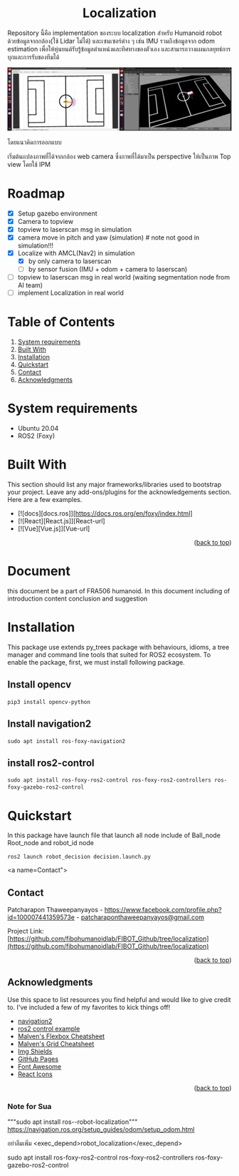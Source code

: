 <h1 align="center">Localization </h1>

Repository นี้คือ implementation ของระบบ localization สำหรับ Humanoid robot ด้วยข้อมูลจากกล้อง(ใช้ Lidar ไม่ได้) และเซนเซอร์ต่าง ๆ เช่น IMU รวมถึงข้อมูลจาก odom estimation เพื่อให้หุ่นยนต์รับรู้ข้อมูลตำแหน่งและทิศทางของตัวเอง และสามารถวางแผนกลยุทธ์การบุกและการรับของทีมได้

![test](image/localization_sim.png)

โดยแนวคิดการออกแบบ

เริ่มต้นเเปลงภาพที่ได้จากกล้อง web camera ซึ่งภาพที่ได้มาเป็น perspective ให้เป็นภาพ Top view โดยใช้ IPM  

<!-- ROADMAP -->
# Roadmap
- [x] Setup gazebo environment
- [x] Camera to topview 
- [x] topview to laserscan msg in simulation
- [x] camera move in pitch and yaw (simulation) # note not good in simulation!!!
- [x] Localize with AMCL(Nav2) in simulation
  - [x] by only camera to laserscan
  - [ ] by sensor fusion (IMU + odom + camera to laserscan) 
- [ ] topview to laserscan msg in real world (waiting segmentation node from AI team)
- [ ] implement Localization in real world

# Table of Contents

1. [System requirements](#System-requirements)
2. [Built With](#Built-With)
3. [Installation](#Installation)
4. [Quickstart](#Quickstart)
5. [Contact](#Contact)
6. [Acknowledgments](#Acknowledgments)

<a name="System-requirements"></a>
# System requirements
  
* Ubuntu 20.04 
* ROS2 (Foxy)
  




<a name="Built-With"></a>
# Built With

This section should list any major frameworks/libraries used to bootstrap your project. Leave any add-ons/plugins for the acknowledgements section. Here are a few examples.

* [![docs][docs.ros]][https://docs.ros.org/en/foxy/index.html]
* [![React][React.js]][React-url]
* [![Vue][Vue.js]][Vue-url]


<p align="right">(<a href="#readme-top">back to top</a>)</p>
  
# Document
this document be a part of FRA506 humanoid. In this document including of introduction content conclusion and suggestion

<a name="Installation"></a>
# Installation

This package use extends py_trees package with behaviours, idioms, a tree manager and command line tools that suited for ROS2 ecosystem.
To enable the package, first, we must install following package.
  
## Install opencv
```
pip3 install opencv-python
```
## Install navigation2
```
sudo apt install ros-foxy-navigation2
```
## install ros2-control
```
sudo apt install ros-foxy-ros2-control ros-foxy-ros2-controllers ros-foxy-gazebo-ros2-control
```
# Quickstart
In this package have launch file that launch all node include of Ball_node Root_node and robot_id node
```
ros2 launch robot_decision decision.launch.py
```
  
  
  
  <!-- CONTACT -->
  
<a name=Contact"></a>
## Contact

Patcharapon Thaweepanyayos - https://www.facebook.com/profile.php?id=100007441359573e - patcharaponthaweepanyayos@gmail.com

Project Link: [https://github.com/fibohumanoidlab/FIBOT_Github/tree/localization](https://github.com/fibohumanoidlab/FIBOT_Github/tree/localization)

<p align="right">(<a href="#readme-top">back to top</a>)</p>
  
  
  <!-- ACKNOWLEDGMENTS -->
                                       
<a name="Acknowledgments"></a>
## Acknowledgments

Use this space to list resources you find helpful and would like to give credit to. I've included a few of my favorites to kick things off!

* [navigation2](https://navigation.ros.org/getting_started/index.html#getting-started)
* [ros2 control example](https://articulatedrobotics.xyz/mobile-robot-12-ros2-control/)
* [Malven's Flexbox Cheatsheet](https://flexbox.malven.co/)
* [Malven's Grid Cheatsheet](https://grid.malven.co/)
* [Img Shields](https://shields.io)
* [GitHub Pages](https://pages.github.com)
* [Font Awesome](https://fontawesome.com)
* [React Icons](https://react-icons.github.io/react-icons/search)

<p align="right">(<a href="#readme-top">back to top</a>)</p>


### Note for Sua
"""sudo apt install ros-<ros2-distro>-robot-localization"""
  https://navigation.ros.org/setup_guides/odom/setup_odom.html
  
  อย่าลืมเพิ่ม <exec_depend>robot_localization</exec_depend>
  
  sudo apt install ros-foxy-ros2-control ros-foxy-ros2-controllers ros-foxy-gazebo-ros2-control
